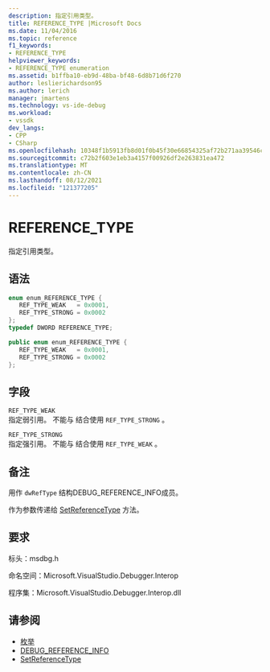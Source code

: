 ```yaml
---
description: 指定引用类型。
title: REFERENCE_TYPE |Microsoft Docs
ms.date: 11/04/2016
ms.topic: reference
f1_keywords:
- REFERENCE_TYPE
helpviewer_keywords:
- REFERENCE_TYPE enumeration
ms.assetid: b1ffba10-eb9d-48ba-bf48-6d8b71d6f270
author: leslierichardson95
ms.author: lerich
manager: jmartens
ms.technology: vs-ide-debug
ms.workload:
- vssdk
dev_langs:
- CPP
- CSharp
ms.openlocfilehash: 10348f1b5913fb8d01f0b45f30e66854325af72b271aa39546c22ca752a15f0c
ms.sourcegitcommit: c72b2f603e1eb3a4157f00926df2e263831ea472
ms.translationtype: MT
ms.contentlocale: zh-CN
ms.lasthandoff: 08/12/2021
ms.locfileid: "121377205"
---
```

# <a name="reference_type"></a>REFERENCE_TYPE
指定引用类型。

## <a name="syntax"></a>语法

```cpp
enum enum_REFERENCE_TYPE { 
   REF_TYPE_WEAK   = 0x0001,
   REF_TYPE_STRONG = 0x0002
};
typedef DWORD REFERENCE_TYPE;
```

```csharp
public enum enum_REFERENCE_TYPE { 
   REF_TYPE_WEAK   = 0x0001,
   REF_TYPE_STRONG = 0x0002
};
```

## <a name="fields"></a>字段
 `REF_TYPE_WEAK`\
 指定弱引用。 不能与 结合使用 `REF_TYPE_STRONG` 。

 `REF_TYPE_STRONG`\
 指定强引用。 不能与 结合使用 `REF_TYPE_WEAK` 。

## <a name="remarks"></a>备注
 用作 `dwRefType` 结构DEBUG_REFERENCE_INFO成员。 [](../../../extensibility/debugger/reference/debug-reference-info.md)

 作为参数传递给 [SetReferenceType](../../../extensibility/debugger/reference/idebugreference2-setreferencetype.md) 方法。

## <a name="requirements"></a>要求
 标头：msdbg.h

 命名空间：Microsoft.VisualStudio.Debugger.Interop

 程序集：Microsoft.VisualStudio.Debugger.Interop.dll

## <a name="see-also"></a>请参阅
- [枚举](../../../extensibility/debugger/reference/enumerations-visual-studio-debugging.md)
- [DEBUG_REFERENCE_INFO](../../../extensibility/debugger/reference/debug-reference-info.md)
- [SetReferenceType](../../../extensibility/debugger/reference/idebugreference2-setreferencetype.md)
